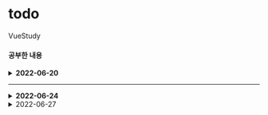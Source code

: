 # todo
 VueStudy

#### 공부한 내용
<details>
<summary><b>2022-06-20</b></summary>
<div markdown="1">       
<ul>
    <li>v-model 사용</li>
    <li>v-for 사용</li>
    <li>ref</li>
    <li>{{ index }} 인자 받아 올 수 있다.</li>
    <li>keydown.enter : enter를 keydown 했을때만.</li>
</ul>

<details>
<summary><b>cmd</b></summary>
<div markdown="1">

```html

    // 드라이버 이동
    cd /d D:\ 

    // cd Directory 경로 -> 경로로 이동

    // VS Code 실행, . <- 현재 폴더를 가르킴
    code . 

    // material Icon Theme <<< VS Code 폴더 예쁘게 해줌

```
</div>
</details>
</div>
<details>
<summary><b>공부(업데이트) 할 내용</b></summary>
<div markdown="1">
    <ul>
        <li>Data DB에 저장 --> DB 연결(Back)</li>
        <li>component화 --> 유튜브 찾아볼 것 </li>
    </ul>
</div>
</details>
</details>
<hr></hr>
<details>
<summary><b>2022-06-24</b></summary>

<div markdown="1"> 
<details>
    <summary><b>npm 내용</b></summary>
    <ul>
        <li>vue : JS 프레임워크</li>  
        <li>vue-loader : Vue 파일을 JS파일로 변환해준다.</li>  
        <li>vue-template-compiler : Vue 파일을 JS로 변환해준다.</li>  
        <li>webpack : 파일을 일부 변형하여 코드를 전달하고 하나로 묶어주는 도구.</li>  
        <li>webpack-cli : webpack 명령을 실행하는 사용하는 cli. </li>  
        <li>babel-loader : 우리의 코드를 브라우저에 맞는 코드로 변환해준다.  </li>  
        <li>Linter/formatter : coding convention </li>  
        <li>E2E : End to End testing </li>  
        <li>cd : change Directory </li>
    </ul>
</details>
<details>
    <summary><b>package.json "browserlist"</b></summary>
    <ul>
        <li> >1% : 전세계 사용자가 최소 1% 이상인 browser에만 실행</li>
        <li> Last 2 versions : 최근 두 개 version만 지원</li>
        <li> not ie 11 : IE 11에는 지원 안함</li>
    </ul>
</details>
<details>
<summary><b>cmd 명령어 복습</b></summary>
<div>

``` html
mkdir(make Directory) : folder 만들기 
code . : VSCode 실행
cd ../ : 하위 폴더로 이동
cd 경로 : 해당 경로의 폴더로 이동
cls : terminal 깨끗하게 지우기
ctrl + C : 실행 종료 

```
</div>

</details>
</div>

</details>
</div>
</details>

<details>
    <summary>2022-06-27</summary>
<details>
    <summary><b>node.js</b></summary>
    * vue를 사용하기 위해 설치하는 엔진 <br>
    * js file을 interpreter 한다. ==> 파이썬과 js는 일반적으로 컴파일 하지 않는다. <br>
        --> 컴파일이 존재 하긴 하지만 실행되는 동시에 컴파일 한다 <br>
            --> C는 전부다 컴파일 한다음 run <br>
            --> Java는 Intermedia (Byte Code) -> JVM run <br>
            --> JS는 run -> 이 순간에 한줄 한줄 보면서 컴파일하고 구동 시작 <br>
<br>
    C vs JS <br>
    C 같은 경우 --> 다 준비해놓고 기다림 <br>
    JS 같은 경우 -> 필요할 때 그때서야 준비 시작 <br>
<br>
    * v8 : chrome의 핵심 엔진, JS를 convert 한다. <br>
            --> Node가 v8기반으로 만들어짐. backEnd 사용을 위해 만들어짐. <br>
            원래는 front에서만 사용되던 JS가 node를 통해 backEnd에서 사용 가능 해짐 <br>
            --> back End Tool  (Java Script run time 환경) <br>
        npm node package manager <br>
</details>

<details>



```

1. 브라우저가 localhost:3001을 요청
2. 서버가 요청을 수신함
3. 서버가 index.html을 보냄
4. 브라우저가 index.html을 받음
5. 브라우저가 index.html을 실행
6. 브라우저가 index.html 6번째 줄을 보고 js파일이 필요하다는 걸 알게 됨
7. 브라우저가 js파일을 서버에 요청함
8. 서버가 요청을 받음
9. 서버가 js파일을 보내줌
10. 브라우저가 js파일을 받음
11. 브라우저가 js파일을 실행함
12. <div #app>이 채워짐
13. 브라우저가 9번째 줄을 봄
14 css 요청 -> 수신 -> 페이지 꾸밈

라우팅 케이스
1. About 탭을 클릭한다.
2. 평소 같으면 브라우저가 서버에 localhost:3001/about를 요청한다
3. 그리고 평소 같으면 서버가 이 url보고 알맞는 controller를 통해서 상응하는 html파일을 보내준다.

하지만!!!!!!
SPA의 경우
2. 주소창은 마치 새로운 endpoint로 요청해서 controller를 통해 새로운 페이지를 받는 것처럼 보이게 하고.
2-2. 실제로는 Ajax를 통해서 js파일만 딸랑 받아온다.


처음 시
1. url 요청
2. 서버 수신, controller 위임, 서비스 실행 (단순한 html 반환)

라우팅 시
1. js파일 요청
2. 서버 수신, static asset


로그인 시도
    1. 브라우저가 api endpoint로 id와 password를 담아서 로그인 시도를 한다.
    2. Spring 서버의 api controller가 이 요청을 받고 전달 받은 id와 password를 기반으로 판단을 한다.
    3. 성공했다면 브라우저에게 {result: 1}을 보낸다.
    4. 브라우저가 {result:1}를 응답으로 받는다 (아직 login페이지임)
    5. 이후, 브라우저가 로그인이 성공했다고 판단하고 이제서야 페이지 라우팅을 시도한다.
    6. 이제 Spring 서버에 www.yoonpasta.com/admin url요청을 보낸다.
    7. Spring 서버가 이 요청을 수신하고 admin.html을 반환한다.


    탈퇴시도
    1. 브라우저가 checkPassword controller로 password를 담아서 보낸다.
    2. Spring 서버의 checkPassword controller가 이를 받고 password를 db랑 비교한다.
    3. 성공여부를 JSON 포멧으로 브라우저에게 반환한다.
    4. 브라우저가 성공여부를 JSON 응답으로 받았다.
    5. 성공했으면 이번에는 leaveMember controller로 요청을 보낸다. 그리고 그 결과 서버는 db에서 정보를 삭제하고 redirect한다.
    6. 실패하면 요청을 안 보내고 경고만 띄운다.

```

</details>


</details>
